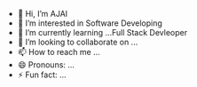 - 👋 Hi, I’m AJAI
- 👀 I’m interested in Software Developing
- 🌱 I’m currently learning ...Full Stack Devleoper
- 💞️ I’m looking to collaborate on ...
- 📫 How to reach me ...
- 😄 Pronouns: ...
- ⚡ Fun fact: ...

<!---
VAJAI/VAJAI is a ✨ special ✨ repository because its `README.md` (this file) appears on your GitHub profile.
You can click the Preview link to take a look at your changes.
--->
